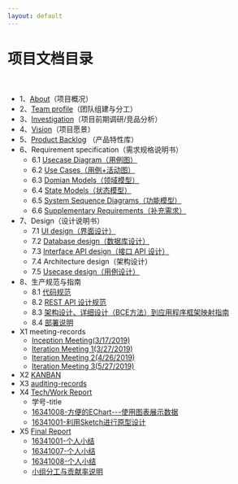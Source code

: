 ```yaml
---
layout: default
---
```


# 项目文档目录

&nbsp;&nbsp; 

* 1、[About](01-about)（项目概况）
* 2、[Team profile](02-team-profile)（团队组建与分工）
* 3、[Investigation](03-invest)（项目前期调研/竞品分析）
* 4、[Vision](04-vision)（项目愿景）
* 5、[Product Backlog](05-backlog) （产品特性库）
* 6、Requirement specification（需求规格说明书）
    - 6.1 [Usecase Diagram（用例图）](./UseCases/index)
    - 6.2 [Use Cases（用例+活动图）](./UseCases/index)
    - 6.3 [Domian Models（领域模型）](./DomainModel/Readme)
    - 6.4 [State Models（状态模型）](./StateModel/index)
    - 6.5 [System Sequence Diagrams（功能模型）](SystemSequence/SSD)
    - 6.6 [Supplementary Requirements（补充需求）](06-06-supplementary-requirements)
* 7、Design（设计说明书）
    - 7.1 [UI design（界面设计）](UIDesign/UIDesign.md)
    - 7.2 [Database design（数据库设计）](./DatabaseDesign/Readme)
    - 7.3 [Interface API design（接口 API 设计）](https://sysu-gfs-3.github.io/API-document/)
    - 7.4 Architecture design（架构设计）
    - 7.5 [Usecase design（用例设计）](07-05-usecase-design.md)
* 8、生产规范与指南
    - 8.1 [代码规范](08-01-code-style)
    - 8.2 [REST API 设计规范](https://sysu-gfs-3.github.io/API-document/)
    - 8.3 [架构设计、详细设计（BCE方法）到应用程序框架映射指南](08-03-BCE)
    - 8.4 [部署说明](08-04-deployment)
* X1 meeting-records
    - [Inception Meeting(3/17/2019)](MeetingRecord/MeetingRecord1.md)
    - [Iteration Meeting 1(3/27/2019)](MeetingRecord/MeetingRecord2.md)
    - [Iteration Meeting 2(4/26/2019)](MeetingRecord/MeetingRecord3.md)
    - [Iteration Meeting 3(5/27/2019)](MeetingRecord/MeetingRecord4.md)
* X2 [KANBAN](X2-kanban)
* X3 [auditing-records](x3-auditing)
* X4 [Tech/Work Report](x4-techniques)
    - 学号-title
    - [16341008-方便的EChart---使用图表展示数据](https://534265373.github.io/Note/%E6%96%B9%E4%BE%BF%E7%9A%84EChart------%E4%BD%BF%E7%94%A8%E5%9B%BE%E8%A1%A8%E5%B1%95%E7%A4%BA%E6%95%B0%E6%8D%AE.html)
    - [16341001-利用Sketch进行原型设计](https://baigch.github.io/SWSAD/blog/Sketch%E4%BD%BF%E7%94%A8.html)
* X5 [Final Report](x5-summary)
    - [16341001-个人小结](x5-16341001.md)
    - [16341007-个人小结](x5-16341007)
    - [16341008-个人小结](x5-16341008.md)
    - [小组分工与贡献率说明](https://sysu-gfs-3.github.io/SE-308/%E5%B0%8F%E7%BB%84%E5%88%86%E5%B7%A5%E4%B8%8E%E8%B4%A1%E7%8C%AE%E7%8E%87%E8%AF%B4%E6%98%8E.html)

